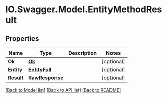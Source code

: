 # IO.Swagger.Model.EntityMethodResult
## Properties

Name | Type | Description | Notes
------------ | ------------- | ------------- | -------------
**Ok** | [**Ok**](Ok.md) |  | [optional] 
**Entity** | [**EntityFull**](EntityFull.md) |  | [optional] 
**Result** | [**RawResponse**](RawResponse.md) |  | [optional] 

[[Back to Model list]](../README.md#documentation-for-models) [[Back to API list]](../README.md#documentation-for-api-endpoints) [[Back to README]](../README.md)

